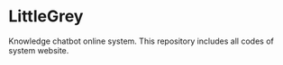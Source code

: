 # LittleGrey

Knowledge chatbot online system. This repository includes all codes of system website. 
